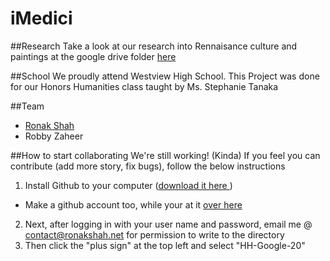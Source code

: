 # iMedici

##Research
Take a look at our research into Rennaisance culture and paintings at the google drive folder <a href = "https://drive.google.com/folderview?id=0BxEpYo_Yy5rDc1A2VkZDRnFGR1k&usp=sharing">here</a>

##School
We proudly attend Westview High School. This Project was done for our Honors Humanities class taught by Ms. Stephanie Tanaka

##Team
 - <a href="http://ronakshah.net" target="_blank">Ronak Shah</a>
 - Robby Zaheer

##How to start collaborating
We're still working! (Kinda) If you feel you can contribute (add more story, fix bugs), follow the below instructions
1. Install Github to your computer (<a href = "https://desktop.github.com/">download it here </a>) 
 -  Make a github account too, while your at it <a href = "https://github.com">over here</a>
2. Next, after logging in with your user name and password, email me @ contact@ronakshah.net for permission to write to the directory
3. Then click the "plus sign" at the top left and select "HH-Google-20"
